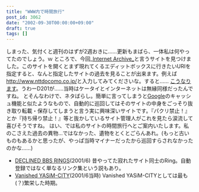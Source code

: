 ```yaml
---
title: "WWW内で時間旅行"
post_id: 3062
date: "2002-09-30T00:00:00+09:00"
draft: true
tags: []
---
```



しまった、気付くと週刊のはずが2週おきに……更新もまばら、一体私は何やってたのでしょう。ｗ ところで、今回_[Internet Archive_](http://www.archive.org/)と言うサイトを見つけました。このサイトを開くとまず現れてくるエディットボックスに行きたいURIを指定すると、なんと指定したサイトの過去を見ることが出来ます。例えば<http://www.nttdocomo.co.jp/>と入力してみてくださいな。すると……  [こうなります](http://web.archive.org/web/19961112145649/http://www.nttdocomo.co.jp/)。うわーD201が……当時はケータイとインターネットは無縁同様だったんですね。 とそんなわけで、ネタばらし。簡単に言ってしまうと[Google](http://www.google.com/)のキャッシュ機能と似たようなもので、自動的に巡回してはそのサイトの中身をごっそり抜き取り転載・保存してしまうと言う実に興味深いサイトです。『パクリ禁止！』とか『持ち帰り禁止！』等と抜かしているサイト管理人がこれを見たら涙流して喜びそうですね。 はい、では私のサイトの時間旅行へとご案内いたします。私のこさえた過去の異物…ではなかった、遺物をとくとごらんあれ。(もっと古いものもあるかと思ったが、やっぱ当時マイナーだったから巡回すらされなかったのかな……)

  * [DECLINED BBS RINGS](http://web.archive.org/web/20011107131140/http://www.geocities.co.jp/Playtown-Domino/3933/)(2001/6) 昔やってた寂れたサイト同士のRing。自動登録ではなく単なるリンク集という説もあり。
  * [Vanished YASiM-CITY](http://web.archive.org/web/20010606205909/www6.org1.com/%7Emaki/)(2001/6当時) Vanished YASiM-CITYとしては最も(？)繁栄した時期。
